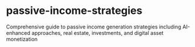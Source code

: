 # passive-income-strategies
Comprehensive guide to passive income generation strategies including AI-enhanced approaches, real estate, investments, and digital asset monetization
